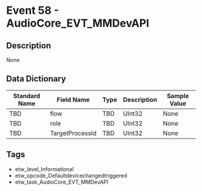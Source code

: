 # Event 58 - AudioCore_EVT_MMDevAPI

## Description
None

## Data Dictionary
|Standard Name|Field Name|Type|Description|Sample Value|
|---|---|---|---|---|
|TBD|flow|TBD|UInt32|None|None|
|TBD|role|TBD|UInt32|None|None|
|TBD|TargetProcessId|TBD|UInt32|None|None|

## Tags
* etw_level_Informational
* etw_opcode_Defaultdevicechangedtriggered
* etw_task_AudioCore_EVT_MMDevAPI
